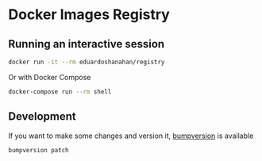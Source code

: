 # Docker Images Registry

## Running an interactive session

```bash
docker run -it --rm eduardoshanahan/registry
```

Or with Docker Compose

```bash
docker-compose run --rm shell
```

## Development

If you want to make some changes and version it, [bumpversion](https://pypi.python.org/pypi/bumpversion) is available

```bash
bumpversion patch
```
